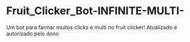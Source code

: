 # Fruit_Clicker_Bot-INFINITE-MULTI-
Um bot para farmar muitos clicks e multi no fruit clicker! Atualizado e autorizado pelo dono
